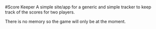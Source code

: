 #Score Keeper
A simple site/app for a generic and simple tracker to keep track of the scores for two players.

There is no memory so the game will only be at the moment.